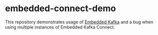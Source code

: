 # embedded-connect-demo

This repository demonstrates usage of [Embedded Kafka](https://github.com/mguenther/kafka-junit) and a bug
when using multiple instances of Embedded Kafka Connect.
